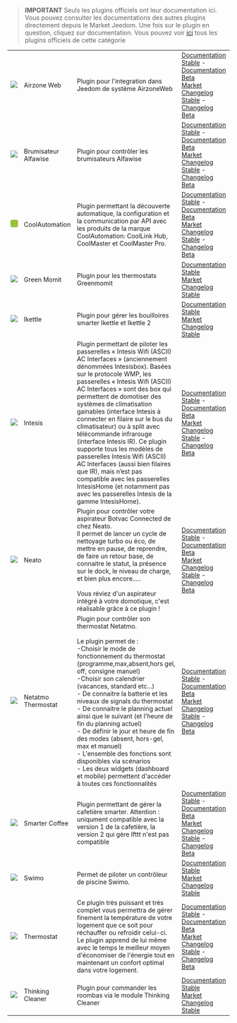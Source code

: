 
>**IMPORTANT**
>Seuls les plugins officiels ont leur documentation ici. Vous pouvez consulter les documentations des autres plugins directement depuis le Market Jeedom. Une fois sur le plugin en question, cliquez sur documentation.
>Vous pouvez voir [ici](https://market.jeedom.com/index.php?v=d&p=market&type=plugin&categorie=wellness) tous les plugins officiels de cette catégorie


| | | | |
|--- | --- | --- | ---|
|<img src="airzone/airzone_icon.png" class="pluginLogo" width="100" />|Airzone Web|Plugin pour l'integration dans Jeedom de système AirzoneWeb|[Documentation Stable](airzone/index.md) - [Documentation Beta](airzone/beta/index.md)<br/>[Market](https://market.jeedom.com/index.php?v=d&p=market_display&id=4216)<br/>[Changelog Stable](airzone/changelog.md) - [Changelog Beta](airzone/beta/changelog.md)|
|<img src="alfawiseumist/alfawiseumist_icon.png" class="pluginLogo" width="100" />|Brumisateur Alfawise|Plugin pour contrôler les brumisateurs Alfawise|[Documentation Stable](alfawiseumist/index.md) - [Documentation Beta](alfawiseumist/beta/index.md)<br/>[Market](https://market.jeedom.com/index.php?v=d&p=market_display&id=3296)<br/>[Changelog Stable](alfawiseumist/changelog.md) - [Changelog Beta](alfawiseumist/beta/changelog.md)|
|<img src="coolAutomation/coolAutomation_icon.png" class="pluginLogo" width="100" />|CoolAutomation|Plugin permettant la découverte automatique, la configuration et la communication par API avec les produits de la marque CoolAutomation: CoolLink Hub, CoolMaster et CoolMaster Pro.|[Documentation Stable](coolAutomation/index.md) - [Documentation Beta](coolAutomation/beta/index.md)<br/>[Market](https://market.jeedom.com/index.php?v=d&p=market_display&id=4504)<br/>[Changelog Stable](coolAutomation/changelog.md) - [Changelog Beta](coolAutomation/beta/changelog.md)|
|<img src="greenmomit/greenmomit_icon.png" class="pluginLogo" width="100" />|Green Momit|Plugin pour les thermostats Greenmomit|[Documentation Stable](greenmomit/index.md)<br/>[Market](https://market.jeedom.com/index.php?v=d&p=market_display&id=1081)<br/>[Changelog Stable](greenmomit/changelog.md)|
|<img src="ikettle/ikettle_icon.png" class="pluginLogo" width="100" />|Ikettle|Plugin pour gérer les bouilloires smarter Ikettle et Ikettle 2|[Documentation Stable](ikettle/index.md)<br/>[Market](https://market.jeedom.com/index.php?v=d&p=market_display&id=3297)<br/>[Changelog Stable](ikettle/changelog.md)|
|<img src="intesis/intesis_icon.png" class="pluginLogo" width="100" />|Intesis|Plugin permettant de piloter les passerelles « Intesis Wifi (ASCII) AC Interfaces » (anciennement dénommées Intesisbox). Basées sur le protocole WMP, les passerelles « Intesis Wifi (ASCII) AC Interfaces » sont des box qui permettent de domotiser des systèmes de climatisation gainables (interface Intesis à connecter en filaire sur le bus du climatisateur) ou à split avec télécommande infrarouge (interface Intesis IR). Ce plugin supporte tous les modèles de passerelles Intesis Wifi (ASCII) AC Interfaces (aussi bien filaires que IR), mais n’est pas compatible avec les passerelles IntesisHome (et notamment pas avec les passerelles Intesis de la gamme IntesisHome).|[Documentation Stable](intesis/index.md) - [Documentation Beta](intesis/beta/index.md)<br/>[Market](https://market.jeedom.com/index.php?v=d&p=market_display&id=3921)<br/>[Changelog Stable](intesis/changelog.md) - [Changelog Beta](intesis/beta/changelog.md)|
|<img src="neato/neato_icon.png" class="pluginLogo" width="100" />|Neato|Plugin pour contrôler votre aspirateur Botvac Connected de chez Neato.<br/>Il permet de lancer un cycle de nettoyage turbo ou éco, de mettre en pause, de reprendre, de faire un retour base, de connaitre le statut, la présence sur le dock, le niveau de charge, et bien plus encore.....<br/><br/>Vous réviez d'un aspirateur intégré à votre domotique, c'est réalisable grâce à ce plugin !|[Documentation Stable](neato/index.md) - [Documentation Beta](neato/beta/index.md)<br/>[Market](https://market.jeedom.com/index.php?v=d&p=market_display&id=2260)<br/>[Changelog Stable](neato/changelog.md) - [Changelog Beta](neato/beta/changelog.md)|
|<img src="netatmoThermostat/netatmoThermostat_icon.png" class="pluginLogo" width="100" />|Netatmo Thermostat|Plugin pour contrôler son thermostat Netatmo.<br/><br/>Le plugin permet de :<br/>-Choisir le mode de fonctionnement du thermostat (programme,max,absent,hors gel, off, consigne manuel)<br/>-Choisir son calendrier (vacances, standard etc...)<br/>- De connaitre la batterie et les niveaux de signals du thermostat<br/>- De connaitre le planning actuel ainsi que le suivant (et l'heure de fin du planning actuel)<br/>- De définir le jour et heure de fin des modes (absent, hors-gel, max et manuel)<br/>- L'ensemble des fonctions sont disponibles via scénarios<br/>- Les deux widgets (dashboard et mobile) permettent d'accéder à toutes ces fonctionnalités|[Documentation Stable](netatmoThermostat/index.md) - [Documentation Beta](netatmoThermostat/beta/index.md)<br/>[Market](https://market.jeedom.com/index.php?v=d&p=market_display&id=1969)<br/>[Changelog Stable](netatmoThermostat/changelog.md) - [Changelog Beta](netatmoThermostat/beta/changelog.md)|
|<img src="smartercoffee/smartercoffee_icon.png" class="pluginLogo" width="100" />|Smarter Coffee|Plugin permettant de gérer la cafetière smarter. Attention : uniqument compatible avec la version 1 de la cafetière, la version 2 qui gère Ifttt n'est pas compatible|[Documentation Stable](smartercoffee/index.md) - [Documentation Beta](smartercoffee/beta/index.md)<br/>[Market](https://market.jeedom.com/index.php?v=d&p=market_display&id=2285)<br/>[Changelog Stable](smartercoffee/changelog.md) - [Changelog Beta](smartercoffee/beta/changelog.md)|
|<img src="swimo/swimo_icon.png" class="pluginLogo" width="100" />|Swimo|Permet de piloter un contrôleur de piscine Swimo.|[Documentation Stable](swimo/index.md)<br/>[Market](https://market.jeedom.com/index.php?v=d&p=market_display&id=3747)<br/>[Changelog Stable](swimo/changelog.md)|
|<img src="thermostat/thermostat_icon.png" class="pluginLogo" width="100" />|Thermostat|Ce plugin très puissant et très complet vous permettra de gérer finement la température de votre logement que ce soit pour réchauffer ou refroidir celui-ci. Le plugin apprend de lui même avec le temps le meilleur moyen d'économiser de l'énergie tout en maintenant un confort optimal dans votre logement.|[Documentation Stable](thermostat/index.md) - [Documentation Beta](thermostat/beta/index.md)<br/>[Market](https://market.jeedom.com/index.php?v=d&p=market_display&id=77)<br/>[Changelog Stable](thermostat/changelog.md) - [Changelog Beta](thermostat/beta/changelog.md)|
|<img src="thinkingCleaner/thinkingCleaner_icon.png" class="pluginLogo" width="100" />|Thinking Cleaner|Plugin pour commander les roombas via le module Thinking Cleaner|[Documentation Stable](thinkingCleaner/index.md)<br/>[Market](https://market.jeedom.com/index.php?v=d&p=market_display&id=1712)<br/>[Changelog Stable](thinkingCleaner/changelog.md)|
